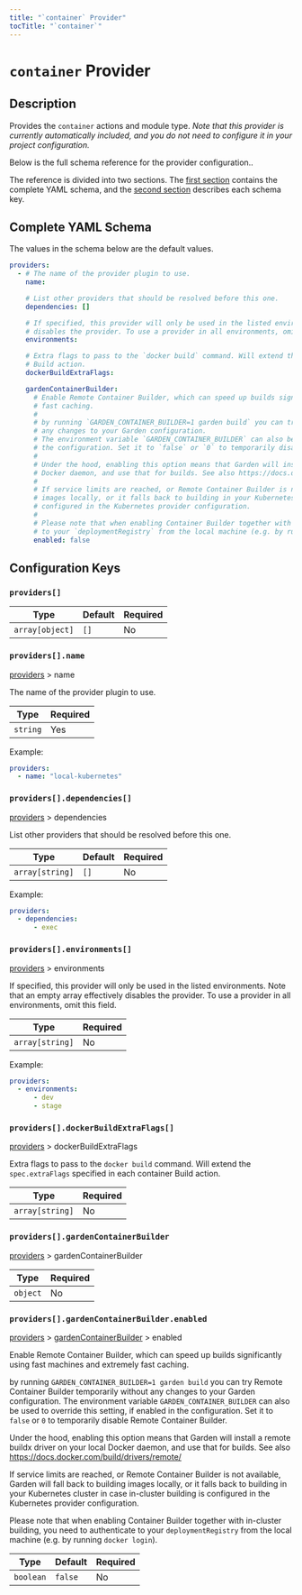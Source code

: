 ```yaml
---
title: "`container` Provider"
tocTitle: "`container`"
---
```


# `container` Provider

## Description

Provides the `container` actions and module type.
_Note that this provider is currently automatically included, and you do not need to configure it in your project configuration._

Below is the full schema reference for the provider configuration..

The reference is divided into two sections. The [first section](#complete-yaml-schema) contains the complete YAML schema, and the [second section](#configuration-keys) describes each schema key.

## Complete YAML Schema

The values in the schema below are the default values.

```yaml
providers:
  - # The name of the provider plugin to use.
    name:

    # List other providers that should be resolved before this one.
    dependencies: []

    # If specified, this provider will only be used in the listed environments. Note that an empty array effectively
    # disables the provider. To use a provider in all environments, omit this field.
    environments:

    # Extra flags to pass to the `docker build` command. Will extend the `spec.extraFlags` specified in each container
    # Build action.
    dockerBuildExtraFlags:

    gardenContainerBuilder:
      # Enable Remote Container Builder, which can speed up builds significantly using fast machines and extremely
      # fast caching.
      #
      # by running `GARDEN_CONTAINER_BUILDER=1 garden build` you can try Remote Container Builder temporarily without
      # any changes to your Garden configuration.
      # The environment variable `GARDEN_CONTAINER_BUILDER` can also be used to override this setting, if enabled in
      # the configuration. Set it to `false` or `0` to temporarily disable Remote Container Builder.
      #
      # Under the hood, enabling this option means that Garden will install a remote buildx driver on your local
      # Docker daemon, and use that for builds. See also https://docs.docker.com/build/drivers/remote/
      #
      # If service limits are reached, or Remote Container Builder is not available, Garden will fall back to building
      # images locally, or it falls back to building in your Kubernetes cluster in case in-cluster building is
      # configured in the Kubernetes provider configuration.
      #
      # Please note that when enabling Container Builder together with in-cluster building, you need to authenticate
      # to your `deploymentRegistry` from the local machine (e.g. by running `docker login`).
      enabled: false
```
## Configuration Keys

### `providers[]`

| Type            | Default | Required |
| --------------- | ------- | -------- |
| `array[object]` | `[]`    | No       |

### `providers[].name`

[providers](#providers) > name

The name of the provider plugin to use.

| Type     | Required |
| -------- | -------- |
| `string` | Yes      |

Example:

```yaml
providers:
  - name: "local-kubernetes"
```

### `providers[].dependencies[]`

[providers](#providers) > dependencies

List other providers that should be resolved before this one.

| Type            | Default | Required |
| --------------- | ------- | -------- |
| `array[string]` | `[]`    | No       |

Example:

```yaml
providers:
  - dependencies:
      - exec
```

### `providers[].environments[]`

[providers](#providers) > environments

If specified, this provider will only be used in the listed environments. Note that an empty array effectively disables the provider. To use a provider in all environments, omit this field.

| Type            | Required |
| --------------- | -------- |
| `array[string]` | No       |

Example:

```yaml
providers:
  - environments:
      - dev
      - stage
```

### `providers[].dockerBuildExtraFlags[]`

[providers](#providers) > dockerBuildExtraFlags

Extra flags to pass to the `docker build` command. Will extend the `spec.extraFlags` specified in each container Build action.

| Type            | Required |
| --------------- | -------- |
| `array[string]` | No       |

### `providers[].gardenContainerBuilder`

[providers](#providers) > gardenContainerBuilder

| Type     | Required |
| -------- | -------- |
| `object` | No       |

### `providers[].gardenContainerBuilder.enabled`

[providers](#providers) > [gardenContainerBuilder](#providersgardencontainerbuilder) > enabled

Enable Remote Container Builder, which can speed up builds significantly using fast machines and extremely fast caching.

by running `GARDEN_CONTAINER_BUILDER=1 garden build` you can try Remote Container Builder temporarily without any changes to your Garden configuration.
The environment variable `GARDEN_CONTAINER_BUILDER` can also be used to override this setting, if enabled in the configuration. Set it to `false` or `0` to temporarily disable Remote Container Builder.

Under the hood, enabling this option means that Garden will install a remote buildx driver on your local Docker daemon, and use that for builds. See also https://docs.docker.com/build/drivers/remote/

If service limits are reached, or Remote Container Builder is not available, Garden will fall back to building images locally, or it falls back to building in your Kubernetes cluster in case in-cluster building is configured in the Kubernetes provider configuration.

Please note that when enabling Container Builder together with in-cluster building, you need to authenticate to your `deploymentRegistry` from the local machine (e.g. by running `docker login`).

| Type      | Default | Required |
| --------- | ------- | -------- |
| `boolean` | `false` | No       |


